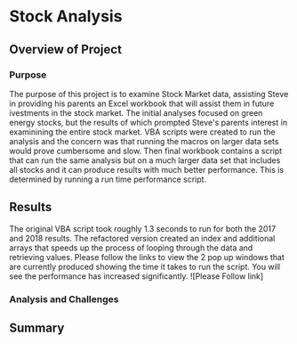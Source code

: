 # Stock Analysis
## Overview of Project
### Purpose
The purpose of this project is to examine Stock Market data, assisting Steve in providing his parents an Excel workbook that will assist them in future ivestments in the stock market. The initial analyses focused on green energy stocks, but the results of which prompted Steve's parents interest in examinining the entire stock market. VBA scripts were created to run the analysis and the concern was that running the macros on larger data sets would prove cumbersome and slow. Then final workbook contains a script that can run the same analysis but on a much larger data set that includes all stocks and it can produce results with much better performance. This is determined by running a run time performance script.
## Results
The original VBA script took roughly 1.3 seconds to run for both the 2017 and 2018 results. The refactored version created an index and additional arrays that speeds up the process of looping through the data and retrieving values. Please follow the links to view the 2 pop up windows that are currently produced showing the time it takes to run the script. You will see the performance has increased significantly. ![Please Follow link]

### Analysis and Challenges

## Summary 
